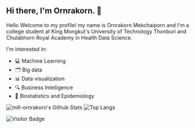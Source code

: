 ## Hi there, I'm Ornrakorn. 👋  

Hello Welcome to my profile! my name is Ornrakorn Mekchaiporn and I'm a college student at King Mongkut's University of Technology Thonburi and Chulabhorn Royal Academy in Health Data Science.

I'm interested in:
- 💻 Machine Learning
- 🗂️ Big data
- 📊 Data visualization
- 🔍 Business Intelligence
- 🧪 Biostatistics and Epidemiology



![mill-ornrakorn's Github Stats](https://github-readme-stats.vercel.app/api?username=mill-ornrakorn&count_private=true&show_icons=true&include_all_commits=true)
![Top Langs](https://github-readme-stats.vercel.app/api/top-langs/?username=mill-ornrakorn&hide=TeX&layout=compact)

![Visitor Badge](https://visitor-badge.laobi.icu/badge?page_id=mill-ornrakorn.mill-ornrakorn)
